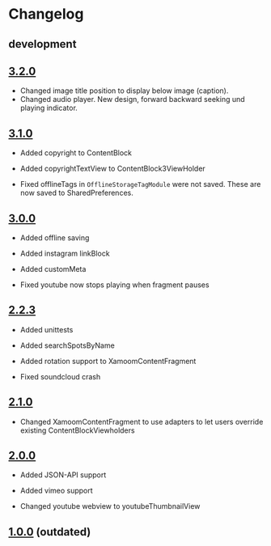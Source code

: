 # Changelog

## development

## [3.2.0](https://github.com/xamoom/xamoom-android-sdk/compare/v3.1.0...v3.2.0)

- Changed image title position to display below image (caption).
- Changed audio player. New design, forward backward seeking und playing indicator.

## [3.1.0](https://github.com/xamoom/xamoom-android-sdk/compare/v3.0.0...v3.1.0)

- Added copyright to ContentBlock
- Added copyrightTextView to ContentBlock3ViewHolder

- Fixed offlineTags in `OfflineStorageTagModule` were not saved. These are now saved to SharedPreferences.

## [3.0.0](https://github.com/xamoom/xamoom-android-sdk/compare/v2.2.3...v3.0.0)

- Added offline saving
- Added instagram linkBlock
- Added customMeta

- Fixed youtube now stops playing when fragment pauses

## [2.2.3](https://github.com/xamoom/xamoom-android-sdk/compare/v2.0.0...v2.2.3)

- Added unittests
- Added searchSpotsByName
- Added rotation support to XamoomContentFragment

- Fixed soundcloud crash

## [2.1.0](https://github.com/xamoom/xamoom-android-sdk/compare/v2.0.0...v2.1.0)

- Changed XamoomContentFragment to use adapters to let users override existing ContentBlockViewholders

## [2.0.0](https://github.com/xamoom/xamoom-android-sdk/compare/v1.0.0...2.0.0)

- Added JSON-API support
- Added vimeo support

- Changed youtube webview to youtubeThumbnailView

## [1.0.0](https://github.com/xamoom/xamoom-android-sdk/releases/tag/v1.0.0) (outdated)
